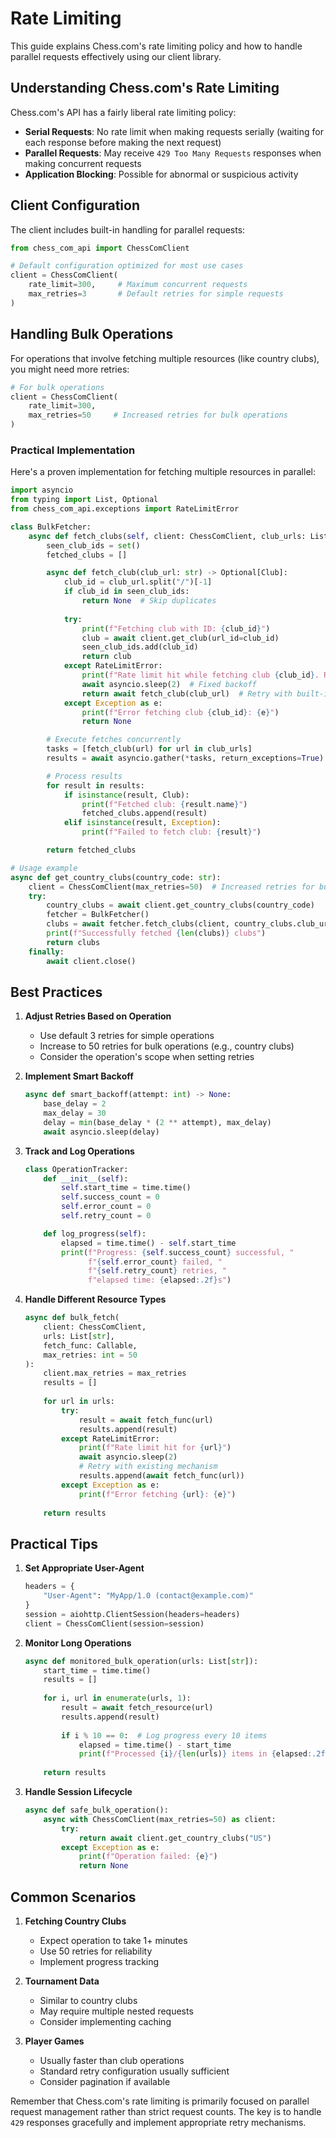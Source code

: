# Rate Limiting

This guide explains Chess.com's rate limiting policy and how to handle parallel requests effectively using our client
library.

## Understanding Chess.com's Rate Limiting

Chess.com's API has a fairly liberal rate limiting policy:

- **Serial Requests**: No rate limit when making requests serially (waiting for each response before making the next
  request)
- **Parallel Requests**: May receive `429 Too Many Requests` responses when making concurrent requests
- **Application Blocking**: Possible for abnormal or suspicious activity

## Client Configuration

The client includes built-in handling for parallel requests:

```python
from chess_com_api import ChessComClient

# Default configuration optimized for most use cases
client = ChessComClient(
    rate_limit=300,     # Maximum concurrent requests
    max_retries=3       # Default retries for simple requests
)
```

## Handling Bulk Operations

For operations that involve fetching multiple resources (like country clubs), you might need more retries:

```python
# For bulk operations
client = ChessComClient(
    rate_limit=300,
    max_retries=50     # Increased retries for bulk operations
)
```

### Practical Implementation

Here's a proven implementation for fetching multiple resources in parallel:

```python
import asyncio
from typing import List, Optional
from chess_com_api.exceptions import RateLimitError

class BulkFetcher:
    async def fetch_clubs(self, client: ChessComClient, club_urls: List[str]) -> List[Club]:
        seen_club_ids = set()
        fetched_clubs = []

        async def fetch_club(club_url: str) -> Optional[Club]:
            club_id = club_url.split("/")[-1]
            if club_id in seen_club_ids:
                return None  # Skip duplicates
            
            try:
                print(f"Fetching club with ID: {club_id}")
                club = await client.get_club(url_id=club_id)
                seen_club_ids.add(club_id)
                return club
            except RateLimitError:
                print(f"Rate limit hit while fetching club {club_id}. Retrying...")
                await asyncio.sleep(2)  # Fixed backoff
                return await fetch_club(club_url)  # Retry with built-in mechanism
            except Exception as e:
                print(f"Error fetching club {club_id}: {e}")
                return None

        # Execute fetches concurrently
        tasks = [fetch_club(url) for url in club_urls]
        results = await asyncio.gather(*tasks, return_exceptions=True)

        # Process results
        for result in results:
            if isinstance(result, Club):
                print(f"Fetched club: {result.name}")
                fetched_clubs.append(result)
            elif isinstance(result, Exception):
                print(f"Failed to fetch club: {result}")

        return fetched_clubs

# Usage example
async def get_country_clubs(country_code: str):
    client = ChessComClient(max_retries=50)  # Increased retries for bulk operation
    try:
        country_clubs = await client.get_country_clubs(country_code)
        fetcher = BulkFetcher()
        clubs = await fetcher.fetch_clubs(client, country_clubs.club_urls)
        print(f"Successfully fetched {len(clubs)} clubs")
        return clubs
    finally:
        await client.close()
```

## Best Practices

1. **Adjust Retries Based on Operation**
    - Use default 3 retries for simple operations
    - Increase to 50 retries for bulk operations (e.g., country clubs)
    - Consider the operation's scope when setting retries

2. **Implement Smart Backoff**
   ```python
   async def smart_backoff(attempt: int) -> None:
       base_delay = 2
       max_delay = 30
       delay = min(base_delay * (2 ** attempt), max_delay)
       await asyncio.sleep(delay)
   ```

3. **Track and Log Operations**
   ```python
   class OperationTracker:
       def __init__(self):
           self.start_time = time.time()
           self.success_count = 0
           self.error_count = 0
           self.retry_count = 0

       def log_progress(self):
           elapsed = time.time() - self.start_time
           print(f"Progress: {self.success_count} successful, "
                 f"{self.error_count} failed, "
                 f"{self.retry_count} retries, "
                 f"elapsed time: {elapsed:.2f}s")
   ```

4. **Handle Different Resource Types**
   ```python
   async def bulk_fetch(
       client: ChessComClient,
       urls: List[str],
       fetch_func: Callable,
       max_retries: int = 50
   ):
       client.max_retries = max_retries
       results = []
       
       for url in urls:
           try:
               result = await fetch_func(url)
               results.append(result)
           except RateLimitError:
               print(f"Rate limit hit for {url}")
               await asyncio.sleep(2)
               # Retry with existing mechanism
               results.append(await fetch_func(url))
           except Exception as e:
               print(f"Error fetching {url}: {e}")
               
       return results
   ```

## Practical Tips

1. **Set Appropriate User-Agent**
   ```python
   headers = {
       "User-Agent": "MyApp/1.0 (contact@example.com)"
   }
   session = aiohttp.ClientSession(headers=headers)
   client = ChessComClient(session=session)
   ```

2. **Monitor Long Operations**
   ```python
   async def monitored_bulk_operation(urls: List[str]):
       start_time = time.time()
       results = []
       
       for i, url in enumerate(urls, 1):
           result = await fetch_resource(url)
           results.append(result)
           
           if i % 10 == 0:  # Log progress every 10 items
               elapsed = time.time() - start_time
               print(f"Processed {i}/{len(urls)} items in {elapsed:.2f}s")
               
       return results
   ```

3. **Handle Session Lifecycle**
   ```python
   async def safe_bulk_operation():
       async with ChessComClient(max_retries=50) as client:
           try:
               return await client.get_country_clubs("US")
           except Exception as e:
               print(f"Operation failed: {e}")
               return None
   ```

## Common Scenarios

1. **Fetching Country Clubs**
    - Expect operation to take 1+ minutes
    - Use 50 retries for reliability
    - Implement progress tracking

2. **Tournament Data**
    - Similar to country clubs
    - May require multiple nested requests
    - Consider implementing caching

3. **Player Games**
    - Usually faster than club operations
    - Standard retry configuration usually sufficient
    - Consider pagination if available

Remember that Chess.com's rate limiting is primarily focused on parallel request management rather than strict request
counts. The key is to handle `429` responses gracefully and implement appropriate retry mechanisms.
